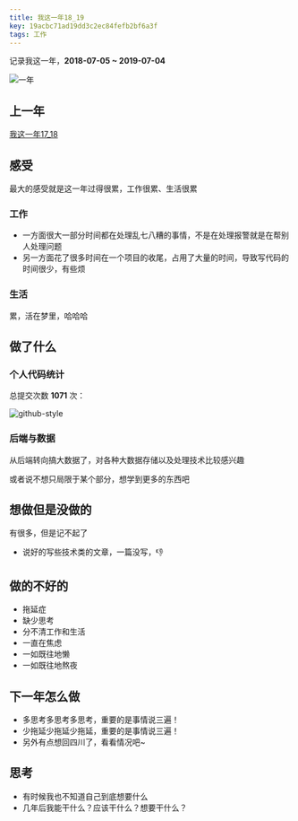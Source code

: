 ```yaml
---
title: 我这一年18_19
key: 19acbc71ad19dd3c2ec84fefb2bf6a3f
tags: 工作
---
```


记录我这一年，**2018-07-05 ~ 2019-07-04**

![一年](http://118.24.108.205:8086/pic/blog/one-year.png)

<!--more-->

## 上一年
[我这一年17_18](https://hate13.com/2018/05/28/我这一年17_18.html)

## 感受
最大的感受就是这一年过得很累，工作很累、生活很累

### 工作
- 一方面很大一部分时间都在处理乱七八糟的事情，不是在处理报警就是在帮别人处理问题
- 另一方面花了很多时间在一个项目的收尾，占用了大量的时间，导致写代码的时间很少，有些烦

### 生活
累，活在梦里，哈哈哈

## 做了什么

### 个人代码统计
总提交次数 **1071** 次：

![github-style](http://118.24.108.205:8086/pic/blog/2018-code-github-style.png)

### 后端与数据
从后端转向搞大数据了，对各种大数据存储以及处理技术比较感兴趣

或者说不想只局限于某个部分，想学到更多的东西吧

## 想做但是没做的
有很多，但是记不起了
- 说好的写些技术类的文章，一篇没写，👎

## 做的不好的
- 拖延症
- 缺少思考
- 分不清工作和生活
- 一直在焦虑
- 一如既往地懒
- 一如既往地熬夜

## 下一年怎么做

- 多思考多思考多思考，重要的是事情说三遍！
- 少拖延少拖延少拖延，重要的是事情说三遍！
- 另外有点想回四川了，看看情况吧~

## 思考
- 有时候我也不知道自己到底想要什么
- 几年后我能干什么？应该干什么？想要干什么？
